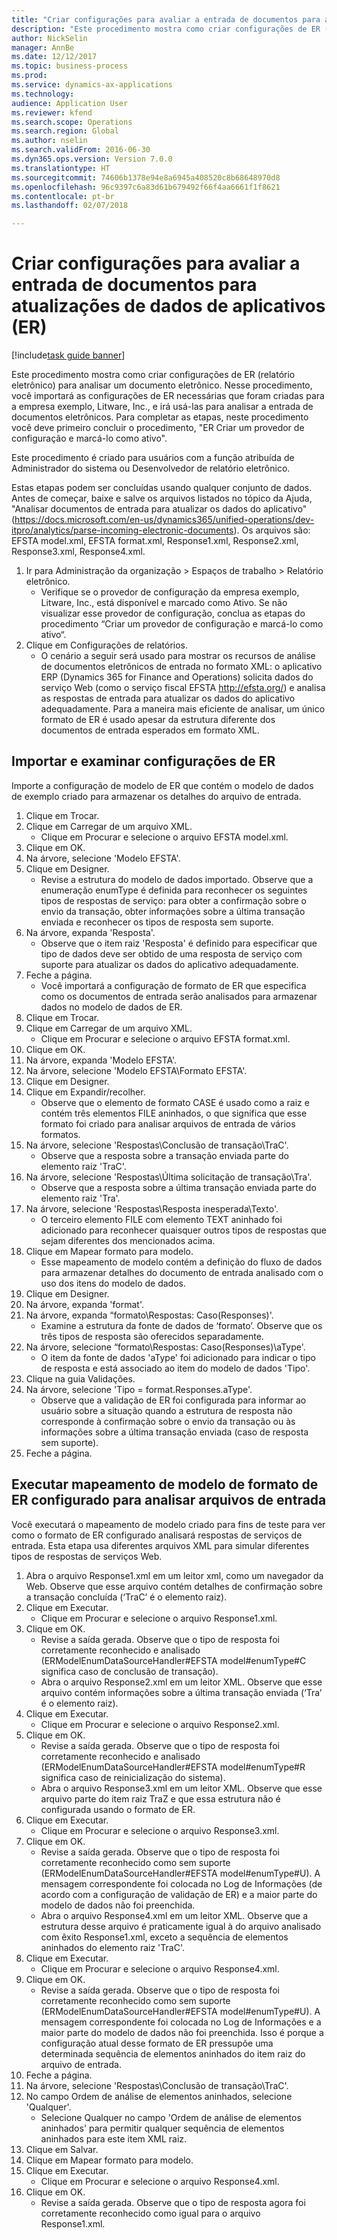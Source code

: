 ```yaml
--- 
title: "Criar configurações para avaliar a entrada de documentos para atualizações de dados de aplicativos (ER)"
description: "Este procedimento mostra como criar configurações de ER (relatório eletrônico) para analisar um documento eletrônico."
author: NickSelin
manager: AnnBe
ms.date: 12/12/2017
ms.topic: business-process
ms.prod: 
ms.service: dynamics-ax-applications
ms.technology: 
audience: Application User
ms.reviewer: kfend
ms.search.scope: Operations
ms.search.region: Global
ms.author: nselin
ms.search.validFrom: 2016-06-30
ms.dyn365.ops.version: Version 7.0.0
ms.translationtype: HT
ms.sourcegitcommit: 74606b1378e94e8a6945a408520c8b68648970d8
ms.openlocfilehash: 96c9397c6a83d61b679492f66f4aa6661f1f8621
ms.contentlocale: pt-br
ms.lasthandoff: 02/07/2018

---
```

# <a name="design-configurations-to-parse-incoming-documents-for-application-data-updates-er"></a>Criar configurações para avaliar a entrada de documentos para atualizações de dados de aplicativos (ER)

[!include[task guide banner](../../includes/task-guide-banner.md)]

Este procedimento mostra como criar configurações de ER (relatório eletrônico) para analisar um documento eletrônico. Nesse procedimento, você importará as configurações de ER necessárias que foram criadas para a empresa exemplo, Litware, Inc., e irá usá-las para analisar a entrada de documentos eletrônicos. Para completar as etapas, neste procedimento você deve primeiro concluir o procedimento, "ER Criar um provedor de configuração e marcá-lo como ativo".

Este procedimento é criado para usuários com a função atribuída de Administrador do sistema ou Desenvolvedor de relatório eletrônico. 

Estas etapas podem ser concluídas usando qualquer conjunto de dados. Antes de começar, baixe e salve os arquivos listados no tópico da Ajuda, "Analisar documentos de entrada para atualizar os dados do aplicativo" (https://docs.microsoft.com/en-us/dynamics365/unified-operations/dev-itpro/analytics/parse-incoming-electronic-documents). Os arquivos são: EFSTA model.xml, EFSTA format.xml, Response1.xml, Response2.xml, Response3.xml, Response4.xml.

1. Ir para Administração da organização > Espaços de trabalho > Relatório eletrônico.
    * Verifique se o provedor de configuração da empresa exemplo, Litware, Inc., está disponível e marcado como Ativo. Se não visualizar esse provedor de configuração, conclua as etapas do procedimento “Criar um provedor de configuração e marcá-lo como ativo“.  
2. Clique em Configurações de relatórios.
    * O cenário a seguir será usado para mostrar os recursos de análise de documentos eletrônicos de entrada no formato XML: o aplicativo ERP (Dynamics 365 for Finance and Operations) solicita dados do serviço Web (como o serviço fiscal EFSTA http://efsta.org/) e analisa as respostas de entrada para atualizar os dados do aplicativo adequadamente. Para a maneira mais eficiente de analisar, um único formato de ER é usado apesar da estrutura diferente dos documentos de entrada esperados em formato XML.   

## <a name="import-and-review-er-configurations"></a>Importar e examinar configurações de ER
Importe a configuração de modelo de ER que contém o modelo de dados de exemplo criado para armazenar os detalhes do arquivo de entrada.  
1. Clique em Trocar.
2. Clique em Carregar de um arquivo XML.
    * Clique em Procurar e selecione o arquivo EFSTA model.xml.  
3. Clique em OK.
4. Na árvore, selecione 'Modelo EFSTA'.
5. Clique em Designer.
    * Revise a estrutura do modelo de dados importado. Observe que a enumeração enumType é definida para reconhecer os seguintes tipos de respostas de serviço: para obter a confirmação sobre o envio da transação, obter informações sobre a última transação enviada e reconhecer os tipos de resposta sem suporte.   
6. Na árvore, expanda 'Resposta'.
    * Observe que o item raiz 'Resposta' é definido para especificar que tipo de dados deve ser obtido de uma resposta de serviço com suporte para atualizar os dados do aplicativo adequadamente.   
7. Feche a página.
    * Você importará a configuração de formato de ER que especifica como os documentos de entrada serão analisados para armazenar dados no modelo de dados de ER.   
8. Clique em Trocar.
9. Clique em Carregar de um arquivo XML.
    * Clique em Procurar e selecione o arquivo EFSTA format.xml.  
10. Clique em OK.
11. Na árvore, expanda 'Modelo EFSTA'.
12. Na árvore, selecione 'Modelo EFSTA\Formato EFSTA'.
13. Clique em Designer.
14. Clique em Expandir/recolher.
    * Observe que o elemento de formato CASE é usado como a raiz e contém três elementos FILE aninhados, o que significa que esse formato foi criado para analisar arquivos de entrada de vários formatos.  
15. Na árvore, selecione 'Respostas\Conclusão de transação\TraC'.
    * Observe que a resposta sobre a transação enviada parte do elemento raiz 'TraC'.   
16. Na árvore, selecione 'Respostas\Última solicitação de transação\Tra'.
    * Observe que a resposta sobre a última transação enviada parte do elemento raiz 'Tra'.   
17. Na árvore, selecione 'Respostas\Resposta inesperada\Texto'.
    * O terceiro elemento FILE com elemento TEXT aninhado foi adicionado para reconhecer quaisquer outros tipos de respostas que sejam diferentes dos mencionados acima.   
18. Clique em Mapear formato para modelo.
    * Esse mapeamento de modelo contém a definição do fluxo de dados para armazenar detalhes do documento de entrada analisado com o uso dos itens do modelo de dados.  
19. Clique em Designer.
20. Na árvore, expanda 'format'.
21. Na árvore, expanda “formato\Respostas: Caso(Responses)'.
    * Examine a estrutura da fonte de dados de ‘formato’. Observe que os três tipos de resposta são oferecidos separadamente.   
22. Na árvore, selecione “formato\Respostas: Caso(Responses)\aType'.
    * O item da fonte de dados 'aType' foi adicionado para indicar o tipo de resposta e está associado ao item do modelo de dados 'Tipo'.  
23. Clique na guia Validações.
24. Na árvore, selecione 'Tipo = format.Responses.aType'.
    * Observe que a validação de ER foi configurada para informar ao usuário sobre a situação quando a estrutura de resposta não corresponde à confirmação sobre o envio da transação ou às informações sobre a última transação enviada (caso de resposta sem suporte).   
25. Feche a página.

## <a name="run-model-mapping-of-er-format-configured-for-parsing-incoming-files"></a>Executar mapeamento de modelo de formato de ER configurado para analisar arquivos de entrada
Você executará o mapeamento de modelo criado para fins de teste para ver como o formato de ER configurado analisará respostas de serviços de entrada. Esta etapa usa diferentes arquivos XML para simular diferentes tipos de respostas de serviços Web.   
1. Abra o arquivo Response1.xml em um leitor xml, como um navegador da Web. Observe que esse arquivo contém detalhes de confirmação sobre a transação concluída (‘TraC’ é o elemento raiz).   
2. Clique em Executar.
    * Clique em Procurar e selecione o arquivo Response1.xml.  
3. Clique em OK.
    * Revise a saída gerada. Observe que o tipo de resposta foi corretamente reconhecido e analisado (ERModelEnumDataSourceHandler#EFSTA model#enumType#C significa caso de conclusão de transação).   
    * Abra o arquivo Response2.xml em um leitor XML. Observe que esse arquivo contém informações sobre a última transação enviada (‘Tra’ é o elemento raiz).   
4. Clique em Executar.
    * Clique em Procurar e selecione o arquivo Response2.xml.  
5. Clique em OK.
    * Revise a saída gerada. Observe que o tipo de resposta foi corretamente reconhecido e analisado (ERModelEnumDataSourceHandler#EFSTA model#enumType#R significa caso de reinicialização do sistema).   
    * Abra o arquivo Response3.xml em um leitor XML. Observe que esse arquivo parte do item raiz TraZ e que essa estrutura não é configurada usando o formato de ER.   
6. Clique em Executar.
    * Clique em Procurar e selecione o arquivo Response3.xml.  
7. Clique em OK.
    * Revise a saída gerada. Observe que o tipo de resposta foi corretamente reconhecido como sem suporte (ERModelEnumDataSourceHandler#EFSTA model#enumType#U). A mensagem correspondente foi colocada no Log de Informações (de acordo com a configuração de validação de ER) e a maior parte do modelo de dados não foi preenchida.   
    * Abra o arquivo Response4.xml em um leitor XML. Observe que a estrutura desse arquivo é praticamente igual à do arquivo analisado com êxito Response1.xml, exceto a sequência de elementos aninhados do elemento raiz 'TraC'.   
8. Clique em Executar.
    * Clique em Procurar e selecione o arquivo Response4.xml.  
9. Clique em OK.
    * Revise a saída gerada. Observe que o tipo de resposta foi corretamente reconhecido como sem suporte (ERModelEnumDataSourceHandler#EFSTA model#enumType#U). A mensagem correspondente foi colocada no Log de Informações e a maior parte do modelo de dados não foi preenchida. Isso é porque a configuração atual desse formato de ER pressupõe uma determinada sequência de elementos aninhados do item raiz do arquivo de entrada.   
10. Feche a página.
11. Na árvore, selecione 'Respostas\Conclusão de transação\TraC'.
12. No campo Ordem de análise de elementos aninhados, selecione 'Qualquer'.
    * Selecione Qualquer no campo 'Ordem de análise de elementos aninhados' para permitir qualquer sequência de elementos aninhados para este item XML raiz.  
13. Clique em Salvar.
14. Clique em Mapear formato para modelo.
15. Clique em Executar.
    * Clique em Procurar e selecione o arquivo Response4.xml.  
16. Clique em OK.
    * Revise a saída gerada. Observe que o tipo de resposta agora foi corretamente reconhecido como igual para o arquivo Response1.xml.  


